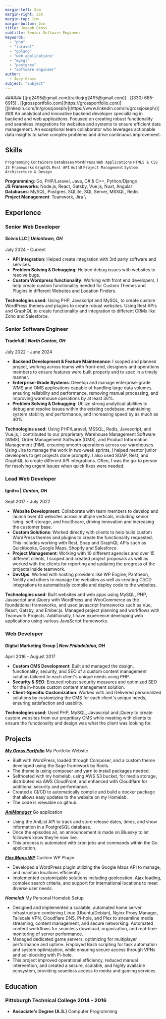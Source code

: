 ```yaml
---
margin-left: 2cm
margin-right: 2cm
margin-top: 1cm
margin-bottom: 2cm
title: Joseph Gross
subtitle: Senior Software Engineer
keywords:
  - "php"
  - "laravel"
  - "golang"
  - "web applications"
  - "mysql"
  - "postgres"
  - "software engineer"
author:
  - Joey Gross
subject: "Subject"
---
```


<div class="subheader">
###### [[jrg2495@gmail.com](railto:jrg2495@gmail.com)] . [(330) 685-6915] . [[grossportfolio.com](https://grossportfolio.com)] <br> [[linkedin.com/in/grossjoseph/](https://www.linkedin.com/in/grossjoseph/)]
</div>

<div class="bio">
### An analytical and innovative backend developer specializing in backend and web applications. Focused on creating robust functionality and seamless integrations for websites and systems to ensure efficient data management. An exceptional team collaborator who leverages actionable data insights to solve complex problems and drive continuous improvement.
</div>

## Skills

`Programming`
`Containers`
`Databases`
`WordPress`
`Web Applications`
`HTML5 & CSS`
`JS Frameworks`
`GraphQL`
`Rest API`
`Auth0`
`Project Management`
`System Architecture & Design`

**Programming**: Go, PHP/Laravel, Java, C# & C++, Python/Django \
**JS Frameworks**: Node.js, React, Gatsby, Vue.js, Nuxt, Angular \
**Databases**: MySQL, Postgres, SQLite, SQL Server, MSSQL, Redis \
**Project Management**: Teamwork, Jira \

<div class="experience">

## Experience

### Senior Web Developer

#### Soivis LLC | _Uniontown, OH_

<p class="date">July 2024 - Current</p>

- **API integration**: Helped create integration with 3rd party software and services.
- **Problem Solving & Debugging**: Helped debug issues with websites to resolve bugs.
- **Custom Wordpress functionality**: Working with front end developers, I help create custom functionality needed for Custom Themes and Plugins in different Websites and Location Finders.

**Technologies used:** Using PHP, Javascript and MySQL, to create custom WordPress themes and plugins to create robust websites. Using Rest APIs and GraphQL to create functionality and integration to different CRMs like Zoho and Salesforce.

### Senior Software Engineer

#### Tradefull | _North Canton, OH_

<p class="date">July 2022 - June 2024</p>

- **Backend Development & Feature Maintenance**: I scoped and planned project, working across teams with front-end, designers and operations members to ensure features were built properly and to spec in a timely manner.
- **Enterprise-Grade Systems**: Develop and manage enterprise-grade WMS and OMS applications capable of handling large data volumes, ensuring reliability and performance, removing manual processing, and Improving warehouse operations by at least 30%.
- **Problem Solving & Debugging**: Utilize strong analytical abilities to debug and resolve issues within the existing codebase, maintaining system stability and performance, and increasing speed by as much as 40%.

**Technologies used:** Using PHP/Laravel, MSSQL, Redis, Javascript, and Vue.js, I contributed to our proprietary Warehouse Management Software (WMS), Order Management Software (OMS), and Product Information Management (PIM), ensuring smooth operations across our warehouses. Using Jira to manage the work in two-week sprints, I helped mentor junior developers to get projects done promptly. I also used SOAP, Rest, and GraphQL to create different API integrations. Often, I was the go-to person for resolving urgent issues when quick fixes were needed.

### Lead Web Developer

#### Ignitro | _Canton, OH_

<p class="date">Sept 2017 - July 2022</p>

- **Website Development**: Collaborate with team members to develop and launch over 40 websites across multiple verticals, including senior living, self-storage, and healthcare, driving innovation and increasing the customer base.
- **Custom Solutions**: Worked directly with clients to help build custom WordPress themes and plugins to create the functionality requested. This includes working with Rest, Soap and GraphQL APIs such as Quickbooks, Google Maps, Shopify and Salesforce.
- **Project Management**: Working with 10 different agencies and over 15 different clients, I scoped and created project proposals as well as worked with the clients for reporting and updating the progress of the projects inside teamwork.
- **DevOps**: Worked with hosting providers like WP Engine, Pantheon, Netlify and others to manage the websites as well as creating CI/CD integrations to automatically compile and deploy code to the websites.

**Technologies used:** Built websites and web apps using MySQL, PHP, Javascript and jQuery with WordPress and WooCommerce as the foundational frameworks, and used javascript frameworks such as Vue, React, Gatsby, and Ember.js. Managed project planning and workflows with Teamwork Projects. Additionally, I have experience developing web applications using various JavaScript frameworks.

### Web Developer

#### Digital Marketing Group | _New Philadelphia, OH_

<p class="date">April 2016 - August 2017</p>

- **Custom CMS Development**: Built and managed the design, functionality, security, and SEO of a custom content management solution tailored to each client's unique needs using PHP.
- **Security & SEO**: Ensured robust security measures and optimized SEO for the in-house custom content management solution.
- **Client-Specific Customization**: Worked with and Delivered personalized solutions by customizing the CMS for each client's unique needs, ensuring satisfaction and usability.

**Technologies used:** Used PHP, MySQL, Javascript and jQuery to create custom websites from our propritiary CMS while meeting with clients to ensure the functionality and design was what the client was looking for.

</div>
<div class="projects">

## Projects

**[_My Gross Portfolio_](http://www.grossportfolio.com)** My Portfolio Website

- Built with WordPress, loaded through Composer, and a custom theme developed using the Sage framework by Roots.
- The theme is using composer and yarn to install packages needed.
- Selfhosted with my homelab, using AWS S3 bucket, for media storage, distributed via AWS CloudFront, and enhanced with Cloudflare for additional security and performance.
- Created a CI/CD to automatically compile and build a docker package that allows easy updates to the website on my Homelab.
- The code is viewable on github.

**[_AniManager_](https://github.com/admiralyeoj/animanager)** Go application

- Using the AniList API to track and store release dates, times, and show information in a PostgreSQL database.
- Once the episodes air, an announcement is made on Bluesky to let followers know they’re now live.
- This process is automated with cron jobs and commands within the Go application.

**[_Flex Maps WP_](https://github.com/admiralyeoj/wp-flex-maps)** Custom WP Plugin

- Developed a WordPress plugin utilizing the Google Maps API to manage, and maintain locations efficiently.
- Implemented customizable solutions including geolocation, Ajax loading, complex search criteria, and support for international locations to meet diverse user needs.

**_Homelab_** My Personal Homelab Setup

- Designed and implemented a scalable, automated home server infrastructure combining Linux (Ubuntu/Debian), Nginx Proxy Manager, Tailscale VPN, Cloudflare DNS, Pi-hole, and Plex to streamline media streaming, content management, and secure networking. Automated content workflows for seamless download, organization, and real-time monitoring of server performance.
- Managed dedicated game servers, optimizing for multiplayer performance and uptime. Employed Bash scripting for task automation and system optimization, while ensuring secure access through VPNs and ad-blocking with Pi-hole.
- This project improved operational efficiency, reduced manual intervention, and created a secure, scalable, and highly available ecosystem, providing seamless access to media and gaming services.

</div>

## Education

### Pittsburgh Technical College 2014 - 2016

- **Associate's Degree (A.S.)** Computer Programming
